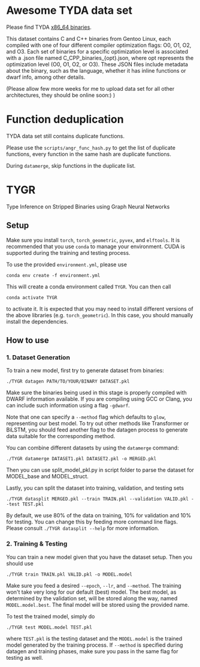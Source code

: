 # Awesome TYDA data set
Please find TYDA [x86_64 binaries](https://www.dropbox.com/scl/fo/awtitjnc48k224373vcrx/h?rlkey=muj6t1watc6vn2ds6du7egoha&e=1&dl=0). 

This dataset contains C and C++ binaries from Gentoo Linux, each compiled with one of four different compiler optimization flags: O0, O1, O2, and O3. Each set of binaries for a specific optimization level is associated with a .json file named C_CPP_binaries_{opt}.json, where opt represents the optimization level (O0, O1, O2, or O3). These JSON files include metadata about the binary, such as the language, whether it has inline functions or dwarf info, among other details.

(Please allow few more weeks for me to upload data set for all other architectures, they should be online soon:) )

# Function deduplication

TYDA data set still contains duplicate functions.

Please use the `scripts/angr_func_hash.py` to get the list of duplicate functions, every function in the same hash are duplicate functions.

During `datamerge`, skip functions in the duplicate list.

# TYGR

Type Inference on Stripped Binaries using Graph Neural Networks

## Setup

Make sure you install `torch`, `torch_geometric`, `pyvex`, and `elftools`.
It is recommended that you use `conda` to manage your environment.
CUDA is supported during the training and testing process.

To use the provided `environment.yml`, please use

```
conda env create -f environment.yml
```

This will create a conda environment called `TYGR`.
You can then call

```
conda activate TYGR
```

to activate it.
It is expected that you may need to install different versions of the
above libraries (e.g. `torch_geometric`).
In this case, you should manually install the dependencies.

## How to use

### 1. Dataset Generation

To train a new model, first try to generate dataset from binaries:

```
./TYGR datagen PATH/TO/YOUR/BINARY DATASET.pkl
```

Make sure the binaries being used in this stage is properly compiled with DWARF
information available.
If you are compiling using GCC or Clang, you can include such information using
a flag `-gdwarf`.

Note that one can specify a `--method` flag which defaults to `glow`, representing
our best model.
To try out other methods like Transformer or BiLSTM, you should feed another flag
to the datagen process to generate data suitable for the corresponding method.

You can combine different datasets by using the `datamerge` command:

```
./TYGR datamerge DATASET1.pkl DATASET2.pkl -o MERGED.pkl
```

Then you can use split_model_pkl.py in script folder to parse the dataset for MODEL_base and MODEL_struct.

Lastly, you can split the dataset into training, validation, and testing sets

```
./TYGR datasplit MERGED.pkl --train TRAIN.pkl --validation VALID.pkl --test TEST.pkl
```

By default, we use 80% of the data on training, 10% for validation and 10% for testing.
You can change this by feeding more command line flags.
Please consult `./TYGR datasplit --help` for more information.

### 2. Training & Testing

You can train a new model given that you have the dataset setup.
Then you should use

```
./TYGR train TRAIN.pkl VALID.pkl -o MODEL.model
```

Make sure you feed a desired `--epoch`, `--lr`, and `--method`.
The training won't take very long for our default (best) model.
The best model, as determined by the validation set, will be stored along the way,
named `MODEL.model.best`.
The final model will be stored using the provided name.

To test the trained model, simply do

```
./TYGR test MODEL.model TEST.pkl 
```

where `TEST.pkl` is the testing dataset and the `MODEL.model` is the trained model generated
by the training process.
If `--method` is specified during datagen and training phases, make sure you pass in the same
flag for testing as well.

